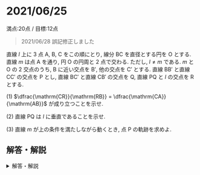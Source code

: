 # 2021/06/25

満点:20点 / 目標:12点

> 2021/06/28 誤記修正しました

直線 $l$ 上に $3$ 点 $\mathrm{A}$, $\mathrm{B}$, $\mathrm{C}$ をこの順にとり, 線分 $\mathrm{BC}$ を直径とする円を $\mathrm{O}$ とする. 直線 $m$ は点 $\mathrm{A}$ を通り, 円 $\mathrm{O}$ の円周と $2$ 点で交わる. ただし, $l \neq m$ である. $m$ と $\mathrm{O}$ の $2$ 交点のうち, $\mathrm{B}$ に近い交点を $\mathrm{B'}$, 他の交点を $\mathrm{C'}$ とする. 直線 $\mathrm{BB'}$ と直線 $\mathrm{CC'}$ の交点を $\mathrm{P}$ とし, 直線 $\mathrm{BC'}$ と直線 $\mathrm{CB'}$ の交点を $\mathrm{Q}$, 直線 $\mathrm{PQ}$ と $l$ の交点を $\mathrm{R}$ とする.

(1) $\dfrac{\mathrm{CR}}{\mathrm{RB}} = \dfrac{\mathrm{CA}}{\mathrm{AB}}$ が成り立つことを示せ.

(2) 直線 $\mathrm{PQ}$ は $l$ に垂直であることを示せ.

(3) 直線 $m$ が上の条件を満たしながら動くとき, 点 $\mathrm{P}$ の軌跡を求めよ.

<div style="page-break-before:always"></div>

## 解答・解説

<details markdown="1">
<summary>解答・解説</summary>

純粋な幾何の問題です. 問題文ミスってて大変申し訳ありませんでした.

(2) では三角形の垂心の性質を使って解答することになります. 三角形の五心について, 定義を確認しておきましょう.

||定義|性質|
|:--|:--|:--|
|重心|中線の交点|各中線を 2:1 に内分する|
|内心|内角の二等分線の交点|内接円の中心<br>3辺からの距離が等しい|
|外心|辺の垂直二等分線の交点|外接円の中心<br>3頂点からの距離が等しい|
|垂心|頂点から対辺に下ろした<br>垂線の交点||
|傍心|1つの内角の二等分線と<br>他の外角の二等分線の交点|傍接円の中心<br>1つの三角形に対して3つある|

きれいに図を描くと以下のようになります. ただし実際には半円ではなく円であり, 直線 $m$ は右下がりにもなりうることに注意してください.

![fig](img/mathterro_20210625_01.PNG)

(3) は説明が難しいですが, 文章で

> 線分 $\mathrm{BC}$ を $\mathrm{AB}:\mathrm{AC}$ に内分する点における直線 $l$ の垂線のうち, 円 $\mathrm{O}$ の外部にある点

と記述してもいいし, あるいは図示してもいいと思います. 解答例では図示しました.

<div style="page-break-before:always"></div>

![ans](img/mathterro_20210625.jpg)

</details>